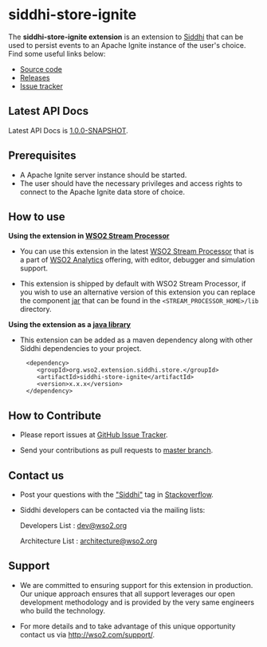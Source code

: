﻿siddhi-store-ignite
======================================


The **siddhi-store-ignite extension** is an extension to <a target="_blank" href="https://wso2.github.io/siddhi">Siddhi</a> that  can be used to persist events to an Apache Ignite instance of the user's choice.
Find some useful links below:

* <a target="_blank" href="https://github.com/wso2-extensions/siddhi-store-ignite">Source code</a>
* <a target="_blank" href="https://github.com/wso2-extensions/siddhi-store-ignite/releases">Releases</a>
* <a target="_blank" href="https://github.com/wso2-extensions/siddhi-store-ignite/issues">Issue tracker</a>

## Latest API Docs 

Latest API Docs is <a target="_blank" href="https://wso2-extensions.github.io/siddhi-store-ignite/api/1.0.0-SNAPSHOT">1.0.0-SNAPSHOT</a>.

## Prerequisites

 * A Apache Ignite server instance should be started.
 * The user should have the necessary privileges and access rights to connect to the Apache Ignite data store of choice.

## How to use 



**Using the extension in <a target="_blank" href="https://github.com/wso2/product-sp">WSO2 Stream Processor</a>**

* You can use this extension in the latest <a target="_blank" href="https://github.com/wso2/product-sp/releases">WSO2 Stream Processor</a> that is a part of <a target="_blank" href="http://wso2.com/analytics?utm_source=gitanalytics&utm_campaign=gitanalytics_Jul17">WSO2 Analytics</a> offering, with editor, debugger and simulation support.

* This extension is shipped by default with WSO2 Stream Processor, if you wish to use an alternative version of this extension you can replace the component <a target="_blank" href="https://github.com/wso2-extensions/siddhi-store-ignite/releases">jar</a> that can be found in the `<STREAM_PROCESSOR_HOME>/lib` directory.

**Using the extension as a <a target="_blank" href="https://wso2.github.io/siddhi/documentation/running-as-a-java-library">java library</a>**

* This extension can be added as a maven dependency along with other Siddhi dependencies to your project.

```
     <dependency>
        <groupId>org.wso2.extension.siddhi.store.</groupId>
        <artifactId>siddhi-store-ignite</artifactId>
        <version>x.x.x</version>
     </dependency>
```


## How to Contribute
 
  * Please report issues at <a target="_blank" href="https://github.com/wso2-extensions/siddhi-store-ignite/issues">GitHub Issue Tracker</a>.
  
  * Send your contributions as pull requests to <a target="_blank" href="https://github.com/wso2-extensions/siddhi-store-ignite/tree/master">master branch</a>. 
 
## Contact us 





 * Post your questions with the <a target="_blank" href="http://stackoverflow.com/search?q=siddhi">"Siddhi"</a> tag in <a target="_blank" href="http://stackoverflow.com/search?q=siddhi">Stackoverflow</a>.

 * Siddhi developers can be contacted via the mailing lists:

    Developers List   : [dev@wso2.org](mailto:dev@wso2.org)

    Architecture List : [architecture@wso2.org](mailto:architecture@wso2.org)

## Support 

* We are committed to ensuring support for this extension in production. Our unique approach ensures that all support leverages our open development methodology and is provided by the very same engineers who build the technology.

* For more details and to take advantage of this unique opportunity contact us via <a target="_blank" href="http://wso2.com/support?utm_source=gitanalytics&utm_campaign=gitanalytics_Jul17">http://wso2.com/support/</a>.

